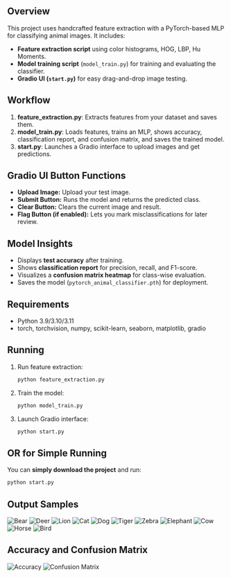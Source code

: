 ## Overview
This project uses handcrafted feature extraction with a PyTorch-based MLP for classifying animal images. It includes:
- **Feature extraction script** using color histograms, HOG, LBP, Hu Moments.
- **Model training script** (`model_train.py`) for training and evaluating the classifier.
- **Gradio UI (`start.py`)** for easy drag-and-drop image testing.

## Workflow
1. **feature_extraction.py**: Extracts features from your dataset and saves them.
2. **model_train.py**: Loads features, trains an MLP, shows accuracy, classification report, and confusion matrix, and saves the trained model.
3. **start.py**: Launches a Gradio interface to upload images and get predictions.

## Gradio UI Button Functions
- **Upload Image:** Upload your test image.
- **Submit Button:** Runs the model and returns the predicted class.
- **Clear Button:** Clears the current image and result.
- **Flag Button (if enabled):** Lets you mark misclassifications for later review.

## Model Insights
- Displays **test accuracy** after training.
- Shows **classification report** for precision, recall, and F1-score.
- Visualizes a **confusion matrix heatmap** for class-wise evaluation.
- Saves the model (`pytorch_animal_classifier.pth`) for deployment.

## Requirements
- Python 3.9/3.10/3.11
- torch, torchvision, numpy, scikit-learn, seaborn, matplotlib, gradio

## Running
1. Run feature extraction:
    ```bash
    python feature_extraction.py
    ```
2. Train the model:
    ```bash
    python model_train.py
    ```
3. Launch Gradio interface:
    ```bash
    python start.py
    ```
## OR for Simple Running 
You can **simply download the project** and run:

```bash
python start.py
```
        
## Output Samples
![Bear](images/bear.png)
![Deer](images/deer.png)
![Lion](images/lion.png)
![Cat](images/cat.png)
![Dog](images/dog.png)
![Tiger](images/tiger.png)
![Zebra](images/zebra.png)
![Elephant](images/elephant.png)
![Cow](images/cow.png)
![Horse](images/horse.png)
![Bird](images/bird.png)

## Accuracy and Confusion Matrix
![Accuracy](images/accuracy.png)
![Confusion Matrix](images/matrix.png)
